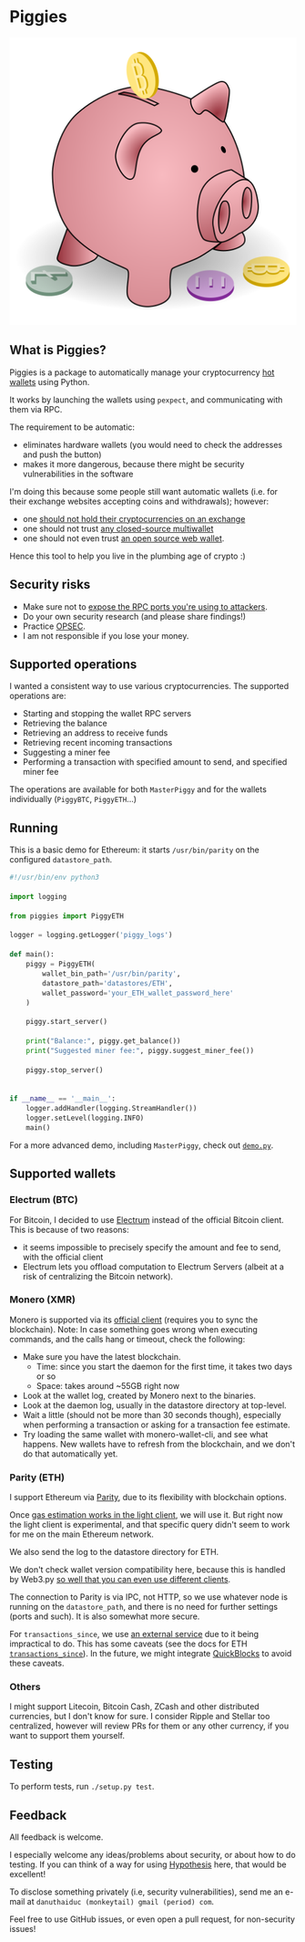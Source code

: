 # Piggies

![Piggies Logo (a piggybank)](piggies.svg)

## What is Piggies?

Piggies is a package to automatically manage your cryptocurrency [hot wallets](https://en.bitcoin.it/wiki/Hot_wallet) using Python.

It works by launching the wallets using `pexpect`, and communicating with them via RPC.

The requirement to be automatic:
* eliminates hardware wallets (you would need to check the addresses and push the button)
* makes it more dangerous, because there might be security vulnerabilities in the software

I'm doing this because some people still want automatic wallets (i.e. for their exchange websites accepting coins and withdrawals); however:
* one [should not hold their cryptocurrencies on an exchange](https://www.youtube.com/watch?v=5mcYQpHDgXc)
* one should not trust [any closed-source multiwallet](https://vxlabs.com/2017/06/10/extracting-the-jaxx-12-word-wallet-backup-phrase/)
* one should not even trust [an open source web wallet](https://www.coindesk.com/150k-stolen-myetherwallet-users-dns-server-hijacking/).

Hence this tool to help you live in the plumbing age of crypto :)

## Security risks

* Make sure not to [expose the RPC ports you're using to attackers](https://github.com/spesmilo/electrum/issues/3374#issuecomment-355726294).
* Do your own security research (and please share findings!)
* Practice [OPSEC](https://en.wikipedia.org/wiki/Operations_security).
* I am not responsible if you lose your money.

## Supported operations

I wanted a consistent way to use various cryptocurrencies. The supported operations are:
* Starting and stopping the wallet RPC servers
* Retrieving the balance
* Retrieving an address to receive funds
* Retrieving recent incoming transactions
* Suggesting a miner fee
* Performing a transaction with specified amount to send, and specified miner fee

The operations are available for both `MasterPiggy` and for the wallets individually (`PiggyBTC`, `PiggyETH`...)

## Running

This is a basic demo for Ethereum: it starts `/usr/bin/parity` on the configured `datastore_path`.

```python
#!/usr/bin/env python3

import logging

from piggies import PiggyETH

logger = logging.getLogger('piggy_logs')

def main():
    piggy = PiggyETH(
        wallet_bin_path='/usr/bin/parity',
        datastore_path='datastores/ETH',
        wallet_password='your_ETH_wallet_password_here'
    )

    piggy.start_server()

    print("Balance:", piggy.get_balance())
    print("Suggested miner fee:", piggy.suggest_miner_fee())

    piggy.stop_server()


if __name__ == '__main__':
    logger.addHandler(logging.StreamHandler())
    logger.setLevel(logging.INFO)
    main()

```

For a more advanced demo, including `MasterPiggy`, check out [`demo.py`](demo.py).


## Supported wallets

### Electrum (BTC)
For Bitcoin, I decided to use [Electrum](https://electrum.org/#download) instead of the official Bitcoin client. This is because of two reasons:
* it seems impossible to precisely specify the amount and fee to send, with the official client
* Electrum lets you offload computation to Electrum Servers (albeit at a risk of centralizing the Bitcoin network).

### Monero (XMR)
Monero is supported via its [official client](https://getmonero.org/downloads/) (requires you to sync the blockchain).
Note: In case something goes wrong when executing commands, and the calls hang or timeout, check the following:
- Make sure you have the latest blockchain.
  - Time: since you start the daemon for the first time, it takes two days or so
  - Space: takes around ~55GB right now
- Look at the wallet log, created by Monero next to the binaries.
- Look at the daemon log, usually in the datastore directory at top-level.
- Wait a little (should not be more than 30 seconds though), especially when performing a transaction or asking for a transaction fee estimate.
- Try loading the same wallet with monero-wallet-cli, and see what happens. New wallets have to refresh from the blockchain, and we don't do that automatically yet.

### Parity (ETH)
I support Ethereum via [Parity](https://www.parity.io/), due to its flexibility with blockchain options.

Once [gas estimation works in the light client](https://github.com/paritytech/parity/issues/8976), we will use it. But right now the light client is experimental, and that specific query didn't seem to work for me on the main Ethereum network.

We also send the log to the datastore directory for ETH.

We don't check wallet version compatibility here, because this is handled by Web3.py [so well that you can even use different clients](http://web3py.readthedocs.io/en/stable/node.html).

The connection to Parity is via IPC, not HTTP, so we use whatever node is running on the `datastore_path`, and there is no need for further settings (ports and such). It is also somewhat more secure.

For `transactions_since`, we use [an external service](https://www.etherchain.org/) due to it being impractical to do. This has some caveats (see the docs for ETH [`transactions_since`](https://github.com/danuker/piggies/blob/master/piggies/piggy_eth.py#L129)). In the future, we might integrate [QuickBlocks](https://quickblocks.io/) to avoid these caveats.

### Others
I might support Litecoin, Bitcoin Cash, ZCash and other distributed currencies, but I don't know for sure.
I consider Ripple and Stellar too centralized, however will review PRs for them or any other currency, if you want to support them yourself.

## Testing
To perform tests, run `./setup.py test`.

## Feedback

All feedback is welcome.

I especially welcome any ideas/problems about security, or about how to do testing.
If you can think of a way for using [Hypothesis](https://hypothesis.readthedocs.io/en/master/) here, that would be excellent!

To disclose something privately (i.e, security vulnerabilities), send me an e-mail at `danuthaiduc (monkeytail) gmail (period) com`.

Feel free to use GitHub issues, or even open a pull request, for non-security issues!
